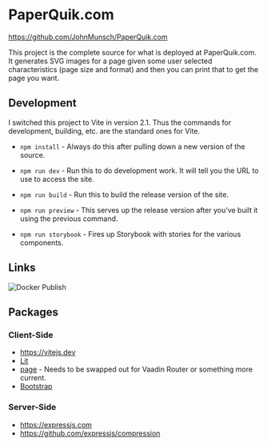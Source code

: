# PaperQuik.com

https://github.com/JohnMunsch/PaperQuik.com

This project is the complete source for what is deployed at PaperQuik.com. It generates SVG images for a page given some user selected characteristics (page size and format) and then you can print that to get the page you want.

## Development

I switched this project to Vite in version 2.1. Thus the commands for development, building, etc. are the standard ones for Vite.

- `npm install` - Always do this after pulling down a new version of the source.

- `npm run dev` - Run this to do development work. It will tell you the URL to use to access the site.
- `npm run build` - Run this to build the release version of the site.
- `npm run preview` - This serves up the release version after you've built it using the previous command.
- `npm run storybook` - Fires up Storybook with stories for the various components.

## Links

![Docker Publish](https://github.com/JohnMunsch/PaperQuik.com/actions/workflows/docker-publish.yml/badge.svg)

## Packages

### Client-Side

- https://vitejs.dev
- [Lit](https://lit.dev)
- [page](https://github.com/visionmedia/page.js) - Needs to be swapped out for Vaadin Router or something more current.
- [Bootstrap](https://getbootstrap.com)

### Server-Side

- https://expressjs.com
- https://github.com/expressjs/compression
